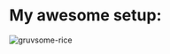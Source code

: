 # My awesome setup:

![gruvsome-rice](https://user-images.githubusercontent.com/46969863/79278020-34e2af00-7eab-11ea-8a8c-0a81a5766a17.png)
